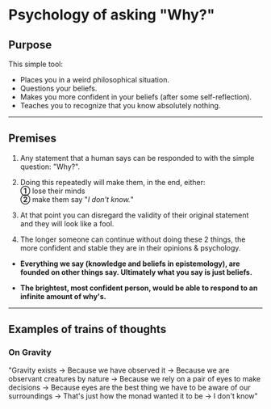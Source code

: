 # Psychology of asking "Why?"

## Purpose
This simple tool:<br>
- Places you in a weird philosophical situation.
- Questions your beliefs.
- Makes you more confident in your beliefs (after some self-reflection).
- Teaches you to recognize that you know absolutely nothing.

---
## Premises

1. Any statement that a human says can be responded to with the simple question: "Why?".<br>
2. Doing this repeatedly will make them, in the end, either:<br> **①** lose their minds<br> **②** make them say "*I don't know.*" <br>
3. At that point you can disregard the validity of their original statement and they will look like a fool.

4. The longer someone can continue without doing these 2 things, the more confident and stable they are in their opinions & psychology.

- **Everything we say (knowledge and beliefs in epistemology), are founded on other things say. Ultimately what you say is just beliefs.**

- **The brightest, most confident person, would be able to respond to an infinite amount of why's.**

---

## Examples of trains of thoughts

### On Gravity
"Gravity exists → Because we have observed it → Because we are observant creatures by nature → Because we rely on a pair of eyes to make decisions → Because eyes are the best thing we have to be aware of our surroundings → That's just how the monad wanted it to be → I don't know"

